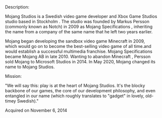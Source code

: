 Description:

Mojang Studios is a Swedish video game developer and Xbox Game Studios studio based in Stockholm . The studio was founded by Markus Persson (commonly known as Notch) in 2009 as Mojang Specifications , inheriting the name from a company of the same name that he left two years earlier. 

Mojang began developing the sandbox video game Minecraft in 2009, which would go on to become the best-selling video game of all time.and would establish a successful multimedia franchise. Mojang Specifications became Mojang AB in late 2010. Wanting to abandon Minecraft , Persson sold Mojang to Microsoft Studios in 2014. In May 2020, Mojang changed its name to Mojang Studios.

Mission:

"We will say this: play is at the heart of Mojang Studios. It's the blocky backbone of our games, the core of our development philosophy, and even entangled in our name (which roughly translates to "gadget" in lovely, old-timey Swedish)."

Acquired on November 6, 2014